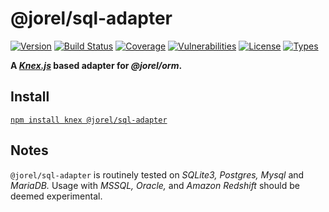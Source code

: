 # @jorel/sql-adapter

[![Version](https://img.shields.io/npm/v/@jorel/sql-adapter.svg)](https://www.npmjs.com/package/@jorel/sql-adapter)
[![Build Status](https://img.shields.io/travis/rafamel/jorel.svg)](https://travis-ci.org/rafamel/jorel)
[![Coverage](https://img.shields.io/coveralls/rafamel/jorel.svg)](https://coveralls.io/github/rafamel/jorel)
[![Vulnerabilities](https://img.shields.io/snyk/vulnerabilities/npm/@jorel/sql-adapter.svg)](https://snyk.io/test/npm/@jorel/sql-adapter)
[![License](https://img.shields.io/github/license/rafamel/jorel.svg)](https://github.com/rafamel/jorel/blob/master/LICENSE)
[![Types](https://img.shields.io/npm/types/@jorel/sql-adapter.svg)](https://www.npmjs.com/package/@jorel/sql-adapter)

<!-- markdownlint-disable MD036 -->
**A [*Knex.js*](https://knexjs.org/) based adapter for *@jorel/orm*.**
<!-- markdownlint-enable MD036 -->

## Install

[`npm install knex @jorel/sql-adapter`](https://www.npmjs.com/package/@jorel/sql-adapter)

## Notes

`@jorel/sql-adapter` is routinely tested on *SQLite3, Postgres, Mysql* and *MariaDB.* Usage with *MSSQL, Oracle,* and *Amazon Redshift* should be deemed experimental.
